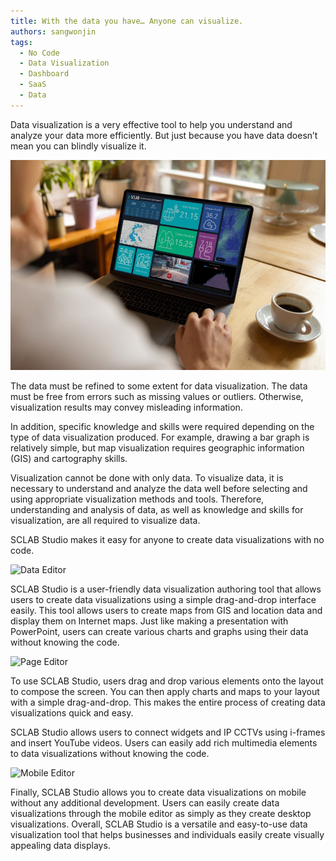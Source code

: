 ```yaml
---
title: With the data you have… Anyone can visualize.
authors: sangwonjin
tags:   
  - No Code
  - Data Visualization
  - Dashboard
  - SaaS
  - Data
---
```


Data visualization is a very effective tool to help you understand and analyze your data more efficiently. But just because you have data doesn’t mean you can blindly visualize it.

![laptop](./b04.jpg)

The data must be refined to some extent for data visualization. The data must be free from errors such as missing values or outliers. Otherwise, visualization results may convey misleading information.

In addition, specific knowledge and skills were required depending on the type of data visualization produced. For example, drawing a bar graph is relatively simple, but map visualization requires geographic information (GIS) and cartography skills.

Visualization cannot be done with only data. To visualize data, it is necessary to understand and analyze the data well before selecting and using appropriate visualization methods and tools. Therefore, understanding and analysis of data, as well as knowledge and skills for visualization, are all required to visualize data.

SCLAB Studio makes it easy for anyone to create data visualizations with no code.

![Data Editor](./b04_1.gif)

SCLAB Studio is a user-friendly data visualization authoring tool that allows users to create data visualizations using a simple drag-and-drop interface easily. This tool allows users to create maps from GIS and location data and display them on Internet maps. Just like making a presentation with PowerPoint, users can create various charts and graphs using their data without knowing the code.

![Page Editor](./b04_2.gif)

To use SCLAB Studio, users drag and drop various elements onto the layout to compose the screen. You can then apply charts and maps to your layout with a simple drag-and-drop. This makes the entire process of creating data visualizations quick and easy.

SCLAB Studio allows users to connect widgets and IP CCTVs using i-frames and insert YouTube videos. Users can easily add rich multimedia elements to data visualizations without knowing the code.

![Mobile Editor](./b04_3.gif)

Finally, SCLAB Studio allows you to create data visualizations on mobile without any additional development. Users can easily create data visualizations through the mobile editor as simply as they create desktop visualizations. Overall, SCLAB Studio is a versatile and easy-to-use data visualization tool that helps businesses and individuals easily create visually appealing data displays.